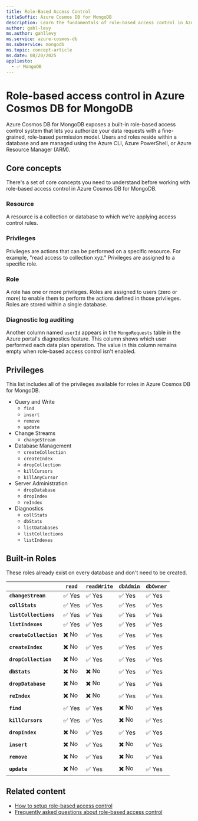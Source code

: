 ```yaml
---
title: Role-Based Access Control
titleSuffix: Azure Cosmos DB for MongoDB
description: Learn the fundamentals of role-based access control in Azure Cosmos DB for MongoDB to secure data access.
author: gahl-levy
ms.author: gahllevy
ms.service: azure-cosmos-db
ms.subservice: mongodb
ms.topic: concept-article
ms.date: 08/20/2025
appliesto:
  - ✅ MongoDB
---
```


# Role-based access control in Azure Cosmos DB for MongoDB

Azure Cosmos DB for MongoDB exposes a built-in role-based access control system that lets you authorize your data requests with a fine-grained, role-based permission model. Users and roles reside within a database and are managed using the Azure CLI, Azure PowerShell, or Azure Resource Manager (ARM).

## Core concepts

There's a set of core concepts you need to understand before working with role-based access control in Azure Cosmos DB for MongoDB.

### Resource

A resource is a collection or database to which we're applying access control rules.

### Privileges

Privileges are actions that can be performed on a specific resource. For example, "read access to collection xyz." Privileges are assigned to a specific role.

### Role

A role has one or more privileges. Roles are assigned to users (zero or more) to enable them to perform the actions defined in those privileges. Roles are stored within a single database.

### Diagnostic log auditing

Another column named `userId` appears in the `MongoRequests` table in the Azure portal's diagnostics feature. This column shows which user performed each data plan operation. The value in this column remains empty when role-based access control isn't enabled.

## Privileges

This list includes all of the privileges available for roles in Azure Cosmos DB for MongoDB.

- Query and Write
  - `find`
  - `insert`
  - `remove`
  - `update`
- Change Streams
  - `changeStream`
- Database Management
  - `createCollection`
  - `createIndex` 
  - `dropCollection`
  - `killCursors`
  - `killAnyCursor`
- Server Administration 
  - `dropDatabase`
  - `dropIndex`
  - `reIndex`
- Diagnostics
  - `collStats`
  - `dbStats`
  - `listDatabases`
  - `listCollections`
  - `listIndexes`

## Built-in Roles

These roles already exist on every database and don't need to be created.

| | `read` | `readWrite` | `dbAdmin` | `dbOwner` |
| --- | --- | --- | --- | --- |
| **`changeStream`** | ✅ Yes | ✅ Yes | ✅ Yes | ✅ Yes |
| **`collStats`** | ✅ Yes | ✅ Yes | ✅ Yes | ✅ Yes |
| **`listCollections`** | ✅ Yes | ✅ Yes | ✅ Yes | ✅ Yes |
| **`listIndexes`** | ✅ Yes | ✅ Yes | ✅ Yes | ✅ Yes |
| **`createCollection`** | ✖️ No | ✅ Yes | ✅ Yes | ✅ Yes |
| **`createIndex`** | ✖️ No | ✅ Yes | ✅ Yes | ✅ Yes |
| **`dropCollection`** | ✖️ No | ✅ Yes | ✅ Yes | ✅ Yes |
| **`dbStats`** | ✖️ No | ✖️ No | ✅ Yes | ✅ Yes |
| **`dropDatabase`** | ✖️ No | ✖️ No | ✅ Yes | ✅ Yes |
| **`reIndex`** | ✖️ No | ✖️ No | ✅ Yes | ✅ Yes |
| **`find`** | ✅ Yes | ✅ Yes | ✖️ No | ✅ Yes |
| **`killCursors`** | ✅ Yes | ✅ Yes | ✖️ No | ✅ Yes |
| **`dropIndex`** | ✖️ No | ✅ Yes | ✅ Yes | ✅ Yes |
| **`insert`** | ✖️ No | ✅ Yes | ✖️ No | ✅ Yes |
| **`remove`** | ✖️ No | ✅ Yes | ✖️ No | ✅ Yes |
| **`update`** | ✖️ No | ✅ Yes | ✖️ No | ✅ Yes |

## Related content

- [How to setup role-based access control](how-to-setup-rbac.md)
- [Frequently asked questions about role-based access control](faq.yml#role-based-access-control)
